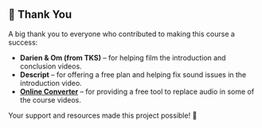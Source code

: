 ## 🙏 Thank You

A big thank you to everyone who contributed to making this course a success:

- **Darien & Om (from TKS)** – for helping film the introduction and conclusion videos.  
- **Descript** – for offering a free plan and helping fix sound issues in the introduction video.  
- **[Online Converter](https://www.onlineconverter.com/)** – for providing a free tool to replace audio in some of the course videos.  

Your support and resources made this project possible! 💙

